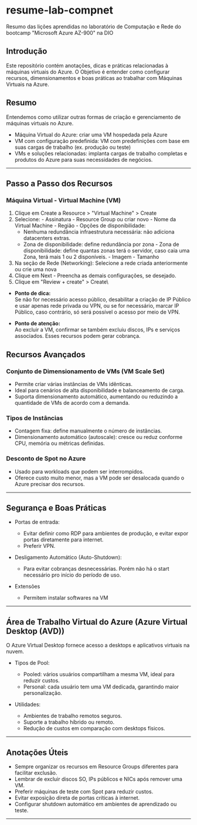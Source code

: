# resume-lab-compnet
Resumo das lições aprendidas no laboratório de Computação e Rede do bootcamp "Microsoft Azure AZ-900" na DIO

## Introdução
Este repositório contém anotações, dicas e práticas relacionadas à máquinas virtuais do Azure. O Objetivo é entender como configurar recursos, dimensionamentos e boas práticas ao trabalhar com Máquinas Virtuais na Azure.

## Resumo
Entendemos como utilizar outras formas de criação e gerenciamento de máquinas virtuais no Azure.

- Máquina Virtual do Azure: criar uma VM hospedada pela Azure
- VM com configuração predefinida: VM com predefinições com base em suas cargas de trabalho (ex. produção ou teste)
- VMs e soluções relacionadas: implanta cargas de trabalho completas e produtos do Azure para suas necessidades de negócios.

---

## Passo a Passo dos Recursos

### **Máquina Virtual - Virtual Machine (VM)**
  1. Clique em Create a Resource > "Virtual Machine" > Create
  2. Selecione:
    - Assinatura
    - Resource Group ou criar novo
    - Nome da Virtual Machine
    - Região
    - Opções de disponibilidade:
       - Nenhuma redundância infraestrutura necessária: não adiciona datacenters extras.
       - Zona de disponibilidade: define redundância por zona
    - Zona de disponibilidade: define quantas zonas terá o servidor, caso caia uma Zona, terá mais 1 ou 2 disponíveis.
    - Imagem
    - Tamanho
  4. Na seção de Rede (Networking): Selecione a rede criada anteriormente ou crie uma nova
  5. Clique em Next
    - Preencha as demais configurações, se desejado.
  6. Clique em "Review + create" > Create\

  - **Ponto de dica:**   
    Se não for necessário acesso público, desabilitar a criação de IP Público e usar apenas rede privada ou VPN, ou se for necessário, marcar IP Público, caso contrário, só será possível o acesso por meio de VPN.
    
  - **Ponto de atenção:**   
    Ao excluir a VM, confirmar se também excluiu discos, IPs e serviços associados. Esses recursos podem gerar cobrança.

## Recursos Avançados

### Conjunto de Dimensionamento de VMs (VM Scale Set)
- Permite criar várias instâncias de VMs idênticas.  
- Ideal para cenários de alta disponibilidade e balanceamento de carga.  
- Suporta dimensionamento automático, aumentando ou reduzindo a quantidade de VMs de acordo com a demanda.  

### Tipos de Instâncias
- Contagem fixa: define manualmente o número de instâncias.  
- Dimensionamento automático (autoscale): cresce ou reduz conforme CPU, memória ou métricas definidas.  

### Desconto de Spot no Azure
- Usado para workloads que podem ser interrompidos.  
- Oferece custo muito menor, mas a VM pode ser desalocada quando o Azure precisar dos recursos.  

---

## Segurança e Boas Práticas

- Portas de entrada:
  - Evitar definir como RDP para ambientes de produção, e evitar expor portas diretamente para internet.
  - Preferir VPN.
 
- Desligamento Automático (Auto-Shutdown):
  - Para evitar cobranças desnecessárias. Porém não há o start necessário pro início do período de uso.

- Extensões
  - Permitem instalar softwares na VM

---

## Área de Trabalho Virtual do Azure (Azure Virtual Desktop (AVD))

O Azure Virtual Desktop fornece acesso a desktops e aplicativos virtuais na nuvem.  

- Tipos de Pool:  
  - Pooled: vários usuários compartilham a mesma VM, ideal para reduzir custos.  
  - Personal: cada usuário tem uma VM dedicada, garantindo maior personalização.  

- Utilidades:  
  - Ambientes de trabalho remotos seguros.  
  - Suporte a trabalho híbrido ou remoto.  
  - Redução de custos em comparação com desktops físicos.  

---

## Anotações Úteis

- Sempre organizar os recursos em Resource Groups diferentes para facilitar exclusão.  
- Lembrar de excluir discos SO, IPs públicos e NICs após remover uma VM.  
- Preferir máquinas de teste com Spot para reduzir custos.  
- Evitar exposição direta de portas críticas à internet.  
- Configurar shutdown automático em ambientes de aprendizado ou teste.  

---
